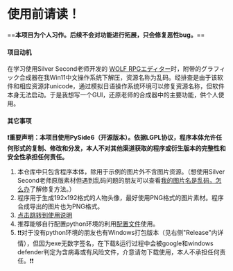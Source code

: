<h1>使用前请读！</h1>

==**本项目为个人习作。后续不会对功能进行拓展，只会修复恶性bug。**==

#### 项目动机
在学习使用Silver Second老师开发的 [WOLF RPGエディター](https://silversecond.com/WolfRPGEditor/Download.html#0)时，附带的グラフィック合成器在我Win11中文操作系统下解压，资源名称为乱码。经排查是由于该软件和相应资源非unicode，通过模拟日语操作系统环境可以修复资源名称，但软件本身无法启动。于是我想写一个GUI，还原老师的合成器中的主要功能，供个人使用。

#### 其它事项
**❗重要声明：本项目使用PySide6（开源版本）。依据LGPL协议，程序本体允许任何形式的复制、修改和分发，本人不对其他渠道获取的程序或衍生版本的完整性和安全性承担任何责任。**

1. 本仓库中只包含程序本体，除用于示例的图片外不含图片资源。（想使用Silver Second老师原版素材但遇到乱码问题的朋友可以查看[我的图片名是乱码，怎么办](FixPic.md)了解修复方法。）
2. 程序用于生成192x192格式的人物头像，最好使用PNG格式的图片素材。程序合成导出的图片也为PNG格式。
3. [点击跳转到使用说明](Guide.md)
4. 推荐能够自行配置python环境的利用[配置文件](requirements.txt)使用。
5. ❗❗对于没有python环境的朋友也有Windows打包版本（见右侧"Release"内详情），但因为exe无数字签名，在下载&运行过程中会被google和windows defender判定为含病毒或有风险文件，介意请勿下载使用，本人不承担任何责任。❗❗
